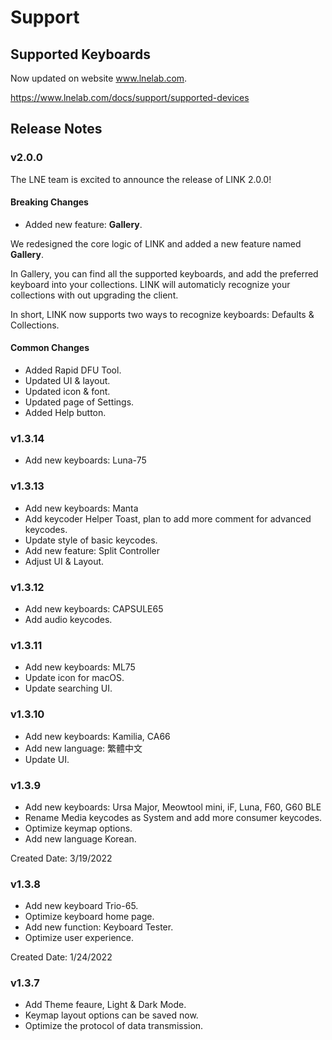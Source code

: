 # Support

## Supported Keyboards

Now updated on website www.lnelab.com.

https://www.lnelab.com/docs/support/supported-devices


## Release Notes
### v2.0.0
The LNE team is excited to announce the release of LINK 2.0.0! 
#### Breaking Changes
* Added new feature: <b>Gallery</b>.

We redesigned the core logic of LINK and added a new feature named <b>Gallery</b>. 

In Gallery, you can find all the supported keyboards, and add the preferred keyboard into your collections. LINK will automaticly recognize your collections with out upgrading the client. 

In short, LINK now supports two ways to recognize keyboards: Defaults & Collections.

#### Common Changes
* Added Rapid DFU Tool.
* Updated UI & layout.
* Updated icon & font.
* Updated page of Settings.
* Added Help button.

### v1.3.14
* Add new keyboards: Luna-75

### v1.3.13
* Add new keyboards: Manta
* Add keycoder Helper Toast, plan to add more comment for advanced keycodes.
* Update style of basic keycodes.
* Add new feature: Split Controller
* Adjust UI & Layout.

### v1.3.12
* Add new keyboards: CAPSULE65
* Add audio keycodes.

### v1.3.11
* Add new keyboards: ML75
* Update icon for macOS.
* Update searching UI.

### v1.3.10
* Add new keyboards: Kamilia, CA66
* Add new language: 繁體中文
* Update UI.

### v1.3.9
* Add new keyboards: Ursa Major, Meowtool mini, iF, Luna, F60, G60 BLE 
* Rename Media keycodes as System and add more consumer keycodes.
* Optimize keymap options.
* Add new language Korean.

Created Date: 3/19/2022

### v1.3.8
* Add new keyboard Trio-65.
* Optimize keyboard home page.
* Add new function: Keyboard Tester.
* Optimize user experience.

Created Date: 1/24/2022

### v1.3.7
* Add Theme feaure, Light & Dark Mode.
* Keymap layout options can be saved now.
* Optimize the protocol of data transmission.
